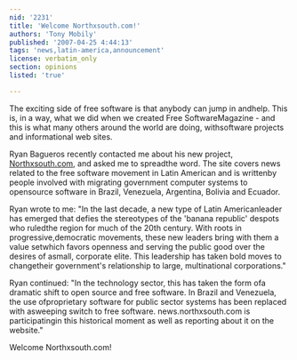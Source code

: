 ```yaml
---
nid: '2231'
title: 'Welcome Northxsouth.com!'
authors: 'Tony Mobily'
published: '2007-04-25 4:44:13'
tags: 'news,latin-america,announcement'
license: verbatim_only
section: opinions
listed: 'true'

---
```

The exciting side of free software is that anybody can jump in andhelp. This is, in a way, what we did when we created Free SoftwareMagazine - and this is what many others around the world are doing, withsoftware projects and informational web sites.

Ryan Bagueros recently contacted me about his new project, [Northxsouth.com](http://news.northxsouth.com), and asked me to spreadthe word. The site covers news related to the free software movement in Latin American and is writtenby people involved with migrating government computer systems to opensource software in Brazil, Venezuela, Argentina, Bolivia and Ecuador.

Ryan wrote to me: "In the last decade, a new type of Latin Americanleader has emerged that defies the stereotypes of the 'banana republic' despots who ruledthe region for much of the 20th century. With roots in progressive,democratic movements, these new leaders bring with them a value setwhich favors openness and serving the public good over the desires of asmall, corporate elite. This leadership has taken bold moves to changetheir government's relationship to large, multinational corporations."

Ryan continued: "In the technology sector, this has taken the form ofa dramatic shift to open source and free software. In Brazil and Venezuela, the use ofproprietary software for public sector systems has been replaced with asweeping switch to free software. news.northxsouth.com is participatingin this historical moment as well as reporting about it on the website."

Welcome Northxsouth.com!


